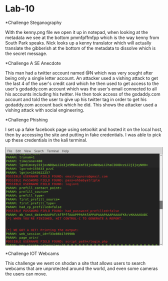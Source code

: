 # Lab-10
*Challenge Steganography

With the kenny.png file we open it up in notepad, when looking at the metadata we see at the bottom pmmfpffmfpp which is the way kenny from South Park speaks. Nick looks up a kenny translator which will actually translate the gibberish at the bottom of the metadata to dissolve which is the secret message.

*Challenge A SE Anecdote

This man had a twitter account named @N which was very sought after being only a single letter account. An attacker used a vishing attack to get the last 4 of the user's credit card which he then used to get access to the user's godaddy.com account which was the user's email connected to all his accounts including his twitter. He then took access of the godaddy.com account and told the user to give up his twitter tag in order to get his godaddy.com account back which he did. This shows the attacker used a vishing attack with social engineering.

*Challenge Phishing

I set up a fake facebook page using setoolkit and hosted it on the local host, then by accessing the site and putting in fake credentials. I was able to pick up these credentials in the kali terminal.

![](https://github.com/FreeMichael/Lab-10/blob/master/Screen%20Shot%202018-11-30%20at%204.00.01%20PM.png)

*Challenge IOT Webcams

This challenge we went on shodan a site that allows users to search webcams that are unprotected around the world, and even some cameras the users can move.

